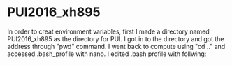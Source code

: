 # PUI2016_xh895
In order to creat environment variables, first I made a directory named PUI2016_xh895 as the directory for PUI. I got in to the directory and got the address through "pwd" command. 
I went back to compute using "cd .." and accessed .bash_profile with nano.
I edited .bash profile with follwing:
